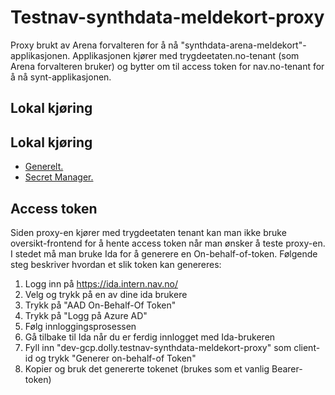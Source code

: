 # Testnav-synthdata-meldekort-proxy
Proxy brukt av Arena forvalteren for å nå "synthdata-arena-meldekort"-applikasjonen. Applikasjonen kjører med 
trygdeetaten.no-tenant (som Arena forvalteren bruker) og bytter om til access token for nav.no-tenant for å 
nå synt-applikasjonen.

## Lokal kjøring

## Lokal kjøring
* [Generelt.](../../docs/local_general.md)
* [Secret Manager.](../../docs/local_secretmanager.md)

## Access token
Siden proxy-en kjører med trygdeetaten tenant kan man ikke bruke oversikt-frontend for å hente access token når man 
ønsker å teste proxy-en. I stedet må man bruke Ida for å generere en On-behalf-of-token. Følgende steg beskriver hvordan
et slik token kan genereres:

1. Logg inn på https://ida.intern.nav.no/
2. Velg og trykk på en av dine ida brukere
3. Trykk på "AAD On-Behalf-Of Token"
4. Trykk på "Logg på Azure AD"
5. Følg innloggingsprosessen
6. Gå tilbake til Ida når du er ferdig innlogget med Ida-brukeren
7. Fyll inn "dev-gcp.dolly.testnav-synthdata-meldekort-proxy" som client-id og trykk "Generer on-behalf-of Token"
8. Kopier og bruk det genererte tokenet (brukes som et vanlig Bearer-token)

